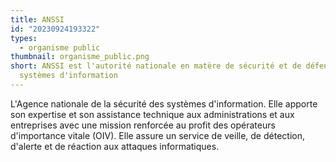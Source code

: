 ```yaml
---
title: ANSSI
id: "20230924193322"
types:
  - organisme public
thumbnail: organisme_public.png
short: ANSSI est l'autorité nationale en matère de sécurité et de défense des
  systèmes d'information
---
```


L'Agence nationale de la sécurité des systèmes d'information. Elle apporte son expertise et son assistance technique aux administrations et aux entreprises avec une mission renforcée au profit des opérateurs d'importance vitale (OIV). Elle assure un service de veille, de détection, d'alerte et de réaction aux attaques informatiques.